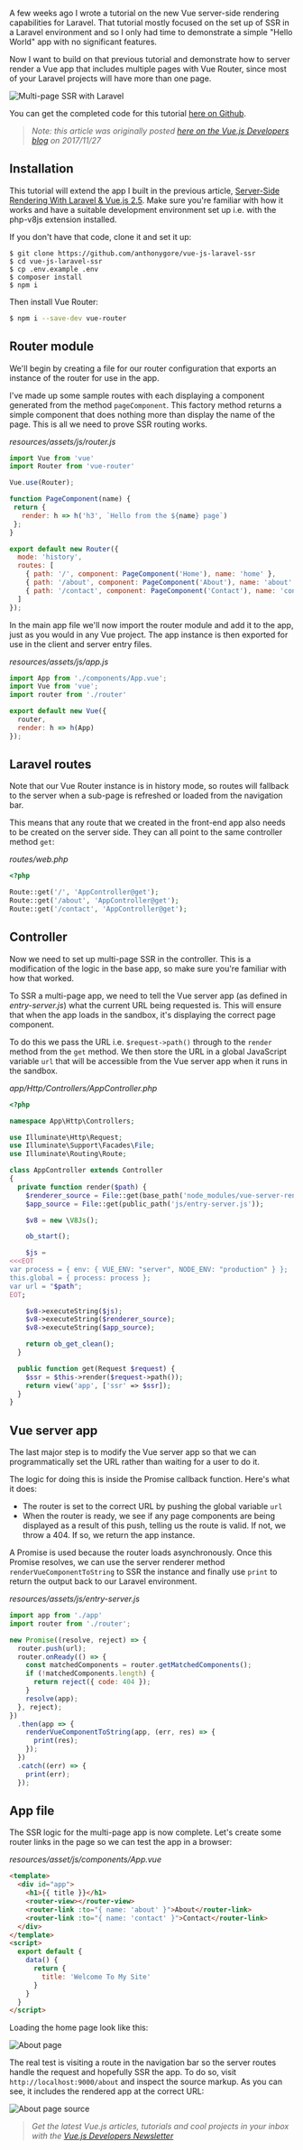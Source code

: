 A few weeks ago I wrote a tutorial on the new Vue server-side rendering capabilities for Laravel. That tutorial mostly focused on the set up of SSR in a Laravel environment and so I only had time to demonstrate a simple "Hello World" app with no significant features.

Now I want to build on that previous tutorial and demonstrate how to server render a Vue app that includes multiple pages with Vue Router, since most of your Laravel projects will have more than one page.

![Multi-page SSR with Laravel](laravel_multi_ssr.gif)

You can get the completed code for this tutorial [here on Github](https://github.com/anthonygore/vue-js-laravel-multi-ssr).

> *Note: this article was originally posted [here on the Vue.js Developers blog](https://vuejsdevelopers.com/2017/11/27/vue-js-laravel-server-side-rendering-router/?jsdojo_id=cjs_als) on 2017/11/27*

## Installation

This tutorial will extend the app I built in the previous article, [Server-Side Rendering With Laravel & Vue.js 2.5](https://vuejsdevelopers.com/2017/11/06/vue-js-laravel-server-side-rendering/). Make sure you're familiar with how it works and have a suitable development environment set up i.e. with the php-v8js extension installed.

If you don't have that code, clone it and set it up:

```
$ git clone https://github.com/anthonygore/vue-js-laravel-ssr
$ cd vue-js-laravel-ssr
$ cp .env.example .env
$ composer install
$ npm i
```

Then install Vue Router:

```bash
$ npm i --save-dev vue-router
```

## Router module

We'll begin by creating a file for our router configuration that exports an instance of the router for use in the app.

I've made up some sample routes with each displaying a component generated from the method `pageComponent`. This factory method returns a simple component that does nothing more than display the name of the page. This is all we need to prove SSR routing works.

*resources/assets/js/router.js*

```js
import Vue from 'vue'
import Router from 'vue-router'

Vue.use(Router);

function PageComponent(name) {
 return {
   render: h => h('h3', `Hello from the ${name} page`)
 };
}

export default new Router({
  mode: 'history',
  routes: [
    { path: '/', component: PageComponent('Home'), name: 'home' },
    { path: '/about', component: PageComponent('About'), name: 'about' },
    { path: '/contact', component: PageComponent('Contact'), name: 'contact' }
  ]
});
```

In the main app file we'll now import the router module and add it to the app, just as you would in any Vue project. The app instance is then exported for use in the client and server entry files.

*resources/assets/js/app.js*

```js
import App from './components/App.vue';
import Vue from 'vue';
import router from './router'

export default new Vue({
  router,
  render: h => h(App)
});
```

## Laravel routes

Note that our Vue Router instance is in history mode, so routes will fallback to the server when a sub-page is refreshed or loaded from the navigation bar.

This means that any route that we created in the front-end app also needs to be created on the server side. They can all point to the same controller method `get`:

*routes/web.php*

```php
<?php

Route::get('/', 'AppController@get');
Route::get('/about', 'AppController@get');
Route::get('/contact', 'AppController@get');
```

## Controller

Now we need to set up multi-page SSR in the controller. This is a modification of the logic in the base app, so make sure you're familiar with how that worked.

To SSR a multi-page app, we need to tell the Vue server app (as defined in *entry-server.js*) what the current URL being requested is. This will ensure that when the app loads in the sandbox, it's displaying the correct page component. 

To do this we pass the URL i.e. `$request->path()` through to the `render` method from the `get` method. We then store the URL in a global JavaScript variable `url` that will be accessible from the Vue server app when it runs in the sandbox.

*app/Http/Controllers/AppController.php*

```php
<?php

namespace App\Http\Controllers;

use Illuminate\Http\Request;
use Illuminate\Support\Facades\File;
use Illuminate\Routing\Route;

class AppController extends Controller
{
  private function render($path) {
    $renderer_source = File::get(base_path('node_modules/vue-server-renderer/basic.js'));
    $app_source = File::get(public_path('js/entry-server.js'));

    $v8 = new \V8Js();

    ob_start();

    $js = 
<<<EOT
var process = { env: { VUE_ENV: "server", NODE_ENV: "production" } }; 
this.global = { process: process }; 
var url = "$path";
EOT;

    $v8->executeString($js);
    $v8->executeString($renderer_source);
    $v8->executeString($app_source);

    return ob_get_clean();
  }

  public function get(Request $request) {
    $ssr = $this->render($request->path());
    return view('app', ['ssr' => $ssr]);
  }
}
```

## Vue server app

The last major step is to modify the Vue server app so that we can programmatically set the URL rather than waiting for a user to do it.

The logic for doing this is inside the Promise callback function. Here's what it does:

- The router is set to the correct URL by pushing the global variable `url`
- When the router is ready, we see if any page components are being displayed as a result of this push, telling us the route is valid. If not, we throw a 404. If so, we return the app instance.

A Promise is used because the router loads asynchronously. Once this Promise resolves, we can use the server renderer method `renderVueComponentToString` to SSR the instance and finally use `print` to return the output back to our Laravel environment.

*resources/assets/js/entry-server.js*

```js
import app from './app'
import router from './router';

new Promise((resolve, reject) => {
  router.push(url);
  router.onReady(() => {
    const matchedComponents = router.getMatchedComponents();
    if (!matchedComponents.length) {
      return reject({ code: 404 });
    }
    resolve(app);
  }, reject);
})
  .then(app => {
    renderVueComponentToString(app, (err, res) => {
      print(res);
    });
  })
  .catch((err) => {
    print(err);
  });
```

## App file

The SSR logic for the multi-page app is now complete. Let's create some router links in the page so we can test the app in a browser:

*resources/asset/js/components/App.vue*

```html
<template>
  <div id="app">
    <h1>{{ title }}</h1>
    <router-view></router-view>
    <router-link :to="{ name: 'about' }">About</router-link>
    <router-link :to="{ name: 'contact' }">Contact</router-link>
  </div>
</template>
<script>
  export default {
    data() {
      return {
        title: 'Welcome To My Site'
      }
    }
  }
</script>
```

Loading the home page look like this:

![About page](laravel_multi_ssr_01.png)

The real test is visiting a route in the navigation bar so the server routes handle the request and hopefully SSR the app. To do so, visit `http://localhost:9000/about` and inspect the source markup. As you can see, it includes the rendered app at the correct URL:

![About page source](laravel_multi_ssr_02.png)

> *Get the latest Vue.js articles, tutorials and cool projects in your inbox with the [Vue.js Developers Newsletter](https://vuejsdevelopers.com/newsletter/?jsdojo_id=cjs_als)*
